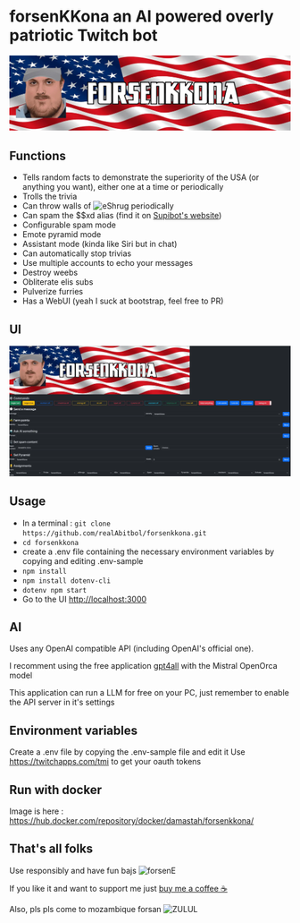# forsenKKona an AI powered overly patriotic Twitch bot

![banner](banner.webp)

## Functions

- Tells random facts to demonstrate the superiority of the USA (or anything you want), either one at a time or periodically
- Trolls the trivia
- Can throw walls of ![eShrug](https://cdn.frankerfacez.com/emoticon/107715/1) periodically
- Can spam the $$xd alias (find it on [Supibot's website](https://supinic.com/bot/user/alias/find))
- Configurable spam mode
- Emote pyramid mode
- Assistant mode (kinda like Siri but in chat)
- Can automatically stop trivias
- Use multiple accounts to echo your messages
- Destroy weebs
- Obliterate elis subs
- Pulverize furries
- Has a WebUI (yeah I suck at bootstrap, feel free to PR)

## UI

![UI](ui.webp)

## Usage

- In a terminal : `git clone https://github.com/realAbitbol/forsenkkona.git`
- `cd forsenkkona`
- create a .env file containing  the necessary environment variables by copying and editing .env-sample
- `npm install`
- `npm install dotenv-cli`
- `dotenv npm start`
- Go to the UI <http://localhost:3000>

## AI

Uses any OpenAI compatible API (including OpenAI's official one).

I recomment using the free application [gpt4all](https://gpt4all.io/index.html) with the Mistral OpenOrca model

This application can run a LLM for free on your PC, just remember to enable the API server in it's settings

## Environment variables

Create a .env file by copying the .env-sample file and edit it
Use <https://twitchapps.com/tmi> to get your oauth tokens

## Run with docker

Image is here : <https://hub.docker.com/repository/docker/damastah/forsenkkona/>

## That's all folks

Use responsibly and have fun bajs ![forsenE](https://cdn.frankerfacez.com/emoticon/545961/1)

If you like it and want to support me just [buy me a coffee ☕️](https://www.buymeacoffee.com/abitbol)

Also, pls pls come to mozambique forsan ![ZULUL](https://cdn.frankerfacez.com/emoticon/130077/1)
